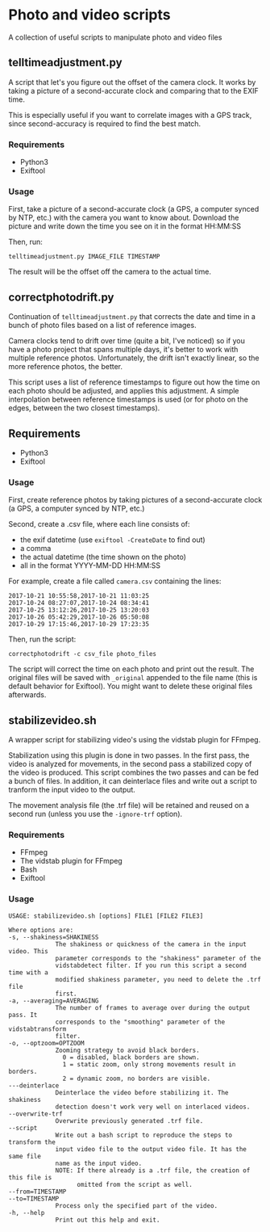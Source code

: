 # Photo and video scripts

A collection of useful scripts to manipulate photo and video files

## telltimeadjustment.py

A script that let's you figure out the offset of the camera clock. It works by taking a picture of a second-accurate clock and comparing that to the EXIF time.

This is especially useful if you want to correlate images with a GPS track, since second-accuracy is required to find the best match.

### Requirements

- Python3
- Exiftool

### Usage

First, take a picture of a second-accurate clock (a GPS, a computer synced by NTP, etc.) with the camera you want to know about. Download the picture and write down the time you see on it in the format HH:MM:SS

Then, run:

    telltimeadjustment.py IMAGE_FILE TIMESTAMP

The result will be the offset off the camera to the actual time.

## correctphotodrift.py

Continuation of ```telltimeadjustment.py``` that corrects the date and time in a bunch of photo files based on a list of reference images.

Camera clocks tend to drift over time (quite a bit, I've noticed) so if you have a photo project that spans multiple days, it's better to work with multiple reference photos. Unfortunately, the drift isn't exactly linear, so the more reference photos, the better.

This script uses a list of reference timestamps to figure out how the time on each photo should be adjusted, and applies this adjustment. A simple interpolation between reference timestamps is used (or for photo on the edges, between the two closest timestamps).

## Requirements

- Python3
- Exiftool

### Usage

First, create reference photos by taking pictures of a second-accurate clock (a GPS, a computer synced by NTP, etc.)

Second, create a .csv file, where each line consists of:

- the exif datetime (use ```exiftool -CreateDate``` to find out)
- a comma
- the actual datetime (the time shown on the photo)
- all in the format YYYY-MM-DD HH:MM:SS

For example, create a file called ```camera.csv``` containing the lines:

    2017-10-21 10:55:58,2017-10-21 11:03:25
    2017-10-24 08:27:07,2017-10-24 08:34:41
    2017-10-25 13:12:26,2017-10-25 13:20:03
    2017-10-26 05:42:29,2017-10-26 05:50:08
    2017-10-29 17:15:46,2017-10-29 17:23:35

Then, run the script:

    correctphotodrift -c csv_file photo_files
    
The script will correct the time on each photo and print out the result. The original files will be saved with ```_original``` appended to the file name (this is default behavior for Exiftool). You might want to delete these original files afterwards.

## stabilizevideo.sh

A wrapper script for stabilizing video's using the vidstab plugin for FFmpeg.

Stabilization using this plugin is done in two passes. In the first pass, the video is analyzed for movements, in the second pass a stabilized copy of the video is produced. This script combines the two passes and can be fed a bunch of files. In addition, it can deinterlace files and write out a script to tranform the input video to the output.

The movement analysis file (the .trf file) will be retained and reused on a second run (unless you use the ```-ignore-trf``` option).

### Requirements

- FFmpeg
- The vidstab plugin for FFmpeg
- Bash
- Exiftool

### Usage

    USAGE: stabilizevideo.sh [options] FILE1 [FILE2 FILE3]

    Where options are:
    -s, --shakiness=SHAKINESS 
                 The shakiness or quickness of the camera in the input video. This
                 parameter corresponds to the "shakiness" parameter of the
                 vidstabdetect filter. If you run this script a second time with a
                 modified shakiness parameter, you need to delete the .trf file 
                 first.
    -a, --averaging=AVERAGING
                 The number of frames to average over during the output pass. It
                 corresponds to the "smoothing" parameter of the vidstabtransform
                 filter.
    -o, --optzoom=OPTZOOM
                 Zooming strategy to avoid black borders.
                   0 = disabled, black borders are shown.
                   1 = static zoom, only strong movements result in borders.
                   2 = dynamic zoom, no borders are visible.
    ---deinterlace
                 Deinterlace the video before stabilizing it. The shakiness
                 detection doesn't work very well on interlaced videos.
    --overwrite-trf
                 Overwrite previously generated .trf file.
    --script
                 Write out a bash script to reproduce the steps to transform the
                 input video file to the output video file. It has the same file  
                 name as the input video.
                 NOTE: If there already is a .trf file, the creation of this file is
                       omitted from the script as well.
    --from=TIMESTAMP
    --to=TIMESTAMP
                 Process only the specified part of the video.
    -h, --help
                 Print out this help and exit.
